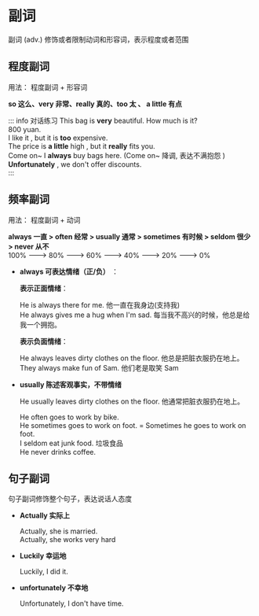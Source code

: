 # 副词

副词 (adv.) 修饰或者限制动词和形容词，表示程度或者范围

## 程度副词

用法： 程度副词 + 形容词

**so 这么、very 非常、really 真的、too 太 、 a little 有点**

::: info 对话练习
This bag is **very** beautiful. How much is it? <br/>
800 yuan. <br/>
I like it , but it is **too** expensive. <br/>
The price is **a little** high , but it **really** fits you. <br/>
Come on~ I **always** buy bags here. (Come on~ 降调, 表达不满抱怨 )<br/>
**Unfortunately** , we don't offer discounts. <br/>
:::

## 频率副词

用法： 程度副词 + 动词

**always 一直 > often 经常 > usually 通常 > sometimes 有时候 > seldom 很少 > never 从不** <br/>
100% ---> 80% ---> 60% ---> 40% ---> 20% ---> 0%

- **always 可表达情绪（正/负）** ：

  **表示正面情绪**：

  He is always there for me. 他一直在我身边(支持我) <br/>
  He always gives me a hug when I'm sad. 每当我不高兴的时候，他总是给我一个拥抱。

  **表示负面情绪**：

  He always leaves dirty clothes on the floor. 他总是把脏衣服扔在地上。 <br/>
  They always make fun of Sam. 他们老是取笑 Sam

- **usually 陈述客观事实，不带情绪**

  He usually leaves dirty clothes on the floor. 他通常把脏衣服扔在地上。

  He often goes to work by bike. <br/>
  He sometimes goes to work on foot. = Sometimes he goes to work on foot. <br/>
  I seldom eat junk food. 垃圾食品 <br/>
  He never drinks coffee. <br/>

## 句子副词

句子副词修饰整个句子，表达说话人态度

- **Actually 实际上**

  Actually, she is married. <br/>
  Actually, she works very hard

- **Luckily 幸运地**

  Luckily, I did it.

- **unfortunately 不幸地**

  Unfortunately, I don't have time.
